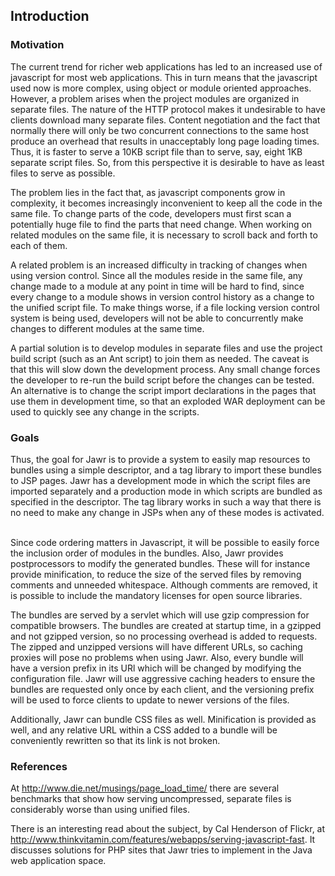 Introduction
------------

### Motivation

The current trend for richer web applications has led to an increased
use of javascript for most web applications. This in turn means that the
javascript used now is more complex, using object or module oriented
approaches. However, a problem arises when the project modules are
organized in separate files. The nature of the HTTP protocol makes it
undesirable to have clients download many separate files. Content
negotiation and the fact that normally there will only be two concurrent
connections to the same host produce an overhead that results in
unacceptably long page loading times. Thus, it is faster to serve a 10KB
script file than to serve, say, eight 1KB separate script files. So,
from this perspective it is desirable to have as least files to serve as
possible.

The problem lies in the fact that, as javascript components grow in
complexity, it becomes increasingly inconvenient to keep all the code in
the same file. To change parts of the code, developers must first scan a
potentially huge file to find the parts that need change. When working
on related modules on the same file, it is necessary to scroll back and
forth to each of them.  

A related problem is an increased difficulty in tracking of changes when
using version control. Since all the modules reside in the same file,
any change made to a module at any point in time will be hard to find,
since every change to a module shows in version control history as a
change to the unified script file. To make things worse, if a file
locking version control system is being used, developers will not be
able to concurrently make changes to different modules at the same time.
 

A partial solution is to develop modules in separate files and use the
project build script (such as an Ant script) to join them as needed. The
caveat is that this will slow down the development process. Any small
change forces the developer to re-run the build script before the
changes can be tested. An alternative is to change the script import
declarations in the pages that use them in development time, so that an
exploded WAR deployment can be used to quickly see any change in the
scripts.  

### Goals

Thus, the goal for Jawr is to provide a system to easily map resources
to bundles using a simple descriptor, and a tag library to import these
bundles to JSP pages. Jawr has a development mode in which the script
files are imported separately and a production mode in which scripts are
bundled as specified in the descriptor. The tag library works in such a
way that there is no need to make any change in JSPs when any of these
modes is activated.  

Since code ordering matters in Javascript, it will be possible to easily
force the inclusion order of modules in the bundles. Also, Jawr provides
postprocessors to modify the generated bundles. These will for instance
provide minification, to reduce the size of the served files by removing
comments and unneeded whitespace. Although comments are removed, it is
possible to include the mandatory licenses for open source libraries.  

The bundles are served by a servlet which will use gzip compression for
compatible browsers. The bundles are created at startup time, in a
gzipped and not gzipped version, so no processing overhead is added to
requests. The zipped and unzipped versions will have different URLs, so
caching proxies will pose no problems when using Jawr. Also, every
bundle will have a version prefix in its URl which will be changed by
modifying the configuration file. Jawr will use aggressive caching
headers to ensure the bundles are requested only once by each client,
and the versioning prefix will be used to force clients to update to
newer versions of the files.  

Additionally, Jawr can bundle CSS files as well. Minification is
provided as well, and any relative URL within a CSS added to a bundle
will be conveniently rewritten so that its link is not broken.


### References

At <http://www.die.net/musings/page_load_time/> there are several
benchmarks that show how serving uncompressed, separate files is
considerably worse than using unified files.

There is an interesting read about the subject, by Cal Henderson of
Flickr, at
<http://www.thinkvitamin.com/features/webapps/serving-javascript-fast>.
It discusses solutions for PHP sites that Jawr tries to implement in the
Java web application space.  


